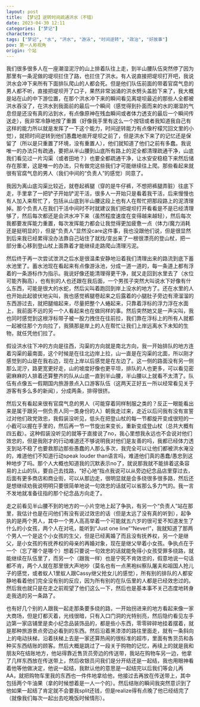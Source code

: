 ```yaml
---
layout: post
title: 【梦记】逆转时间疏通洪水（不错）
date: 2023-04-30 12:11
categories: ["梦记"]
characters: 
tags: ["梦记", "水", "洪水", "游泳", "时间逆转", "政治", "好故事"]
pov: 第一人称视角
origin: 个站
---
```


我们很多很多人在一座潮湿泥泞的山上排着队往上走，到半山腰队伍突然停了因为那里有一条泥做的堤坝拦住了路，也拦住了洪水。有人说直接把堤坝打开吧，我说洪水会冲下来所有下面排队爬山的人都会死。但是他们队伍前面的带着官腐气息的男人都不听，直接把堤坝开了口子，果然非常汹涌的洪水劈头盖脸下来了，我大概是站在山的中下游位置，在那个洪水冲下来的瞬间看见离堤坝最近的那些人全都被洪水吞没了，在洪水到我面前的最后一个瞬间（感觉得到扑面而来的水的潮湿的气息但是还没有真的沾到水，有点像原神在残血瞬间或者体力透支的最后一个瞬间传送走），我非常冷静地按了重置（好像我手里有这么一个按钮或者我知道我自己有这样的能力所以就是发挥了一下这个能力，时间逆转能力有点像柠檬咒回文里的小觉），就把时间逆转到他们愚蠢地凿开堤坝之前了，但是洪水下来了的记忆还是保留了（所以是只重置了环境，没有重置人），他们就知道了他们之前有多蠢。我说唯一的办法只有疏通，要把从半山腰到山底所有路上的泥全都清理疏通干净，山底我们看见过一片沟渠（或者田地？）也要全都疏通干净，让水安安稳稳下来然后储存在那里，这是唯一的办法，只有做完这些我们才可能继续往上爬。那些看起来就很有官腐气息的男人（我们中间的“负责人”的感觉）同意了。

我因为离山底沟渠比较近，就卷起裤腿（穿的是牛仔裤，不想把裤腿弄脏）往底下走，手里拿了一把铲子开始铲泥干活，很多人一开始只是看着我干活，后来慢慢也有人加入来帮忙了，包括从山底到半山腰这段上也有人在帮忙把那段路上的泥清理掉。那个负责人在我们干活中间时不时就建议我们把堤坝打开看看是不是已经清理够了，然后每次都还是会洪水冲下来（虽然程度速度在变得越来越轻），然后每次我都要发挥能力重置，每次发挥能力都会让我觉得更加疲惫一点（体力/魔力消耗还是挺明显的），但是“负责人”显然没care这件事，我也没跟他们说，但是很显然到后来我已经累得没办法靠自己站住了就找/变出来了一根很漂亮的登山杖，把一部分重心移到登山杖上面靠着才能继续走路爬山清理污泥。

然后终于再一次尝试泄洪之后水是很温柔安静地沿着我们清理出来的路流到底下蓄水池里了。蓄水池现在看起来有点像游泳池，分成一道一道的，每一条道上都有浮着的一条游标作为指示。我说好像还能清理得更干净，就又走回到水里去了（水位可能齐胸高），也有别的人也还跟在我后面，一个男孩子突然大叫说水下好像有什么东西，可能是很大的水蛇，然后尖叫着跑回到岸上没水的地方了。还在水里的人也开始此起彼伏地尖叫，我也感觉裤腿卷起来之后露着的小腿肚子旁边有滑溜溜的东西游过去，就把腿缩起来，尽量把整个人蜷起来，只靠着浮标的浮力浮在水面上，我前面不远的另一个人看起来也在做同样的事。然后突然她又是一声尖叫，我也同时感觉到这根浮标带子被一股力拽住在往前拉，我们靠在浮标上的所有人就都一起被往那个方向拉了，我猜那是岸上的人在帮忙让我们上岸远离水下未知的生物，就任凭他们拉了。

假设洪水往下冲的方向是往西，沟渠的方向就是南北方向，我一开始排队的地方连着沟渠的最南面，这个时候是在往北边岸上拉，山一直是在沟渠的北面，所以刚才感觉到的山是在我右边，现在上岸以后感觉是在左边了。这一侧的路面没有另一侧那么泥泞，路更宽更好走，山的坡度好像也更平坦，排队的人也更多，可以看见密密麻麻的人排着还算整齐的队从山底一直到半山腰，半山腰以上就看不太清了。队伍有点像五一假期国内旅游景点入口游客队伍（这两天正好五一所以经常看见关于游客有多么多的新闻），分成两条，排得很挤。

然后又有看起来很有官腐气息的男人（可能穿着同样制服之类的？反正一眼能看出来是属于跟另一侧负责人同一类身份的人）朝我走过来，走近以后问我有没有宣誓过对他们政党效忠，我假装没听见，低头在把登山杖的每一节都旋开变成很短的一小截可以握在手里的，然后再一节一节旋出来变长，重新变成登山杖（总共大概有四五截）。这种假装没听见的就等于直接说了no，我心里想我永远也不会说对他们效忠的，但是我刚才的行动难道还不够说明我对他们是友善的吗，我都已经体力透支到站不稳了也要救那边那些愚蠢的人那么多次，我完全可以让他们都被洪水淹没的，难道他们不知道行动speak louder than语言吗，难道他们真的愚蠢/愚忠到这种地步了吗。那个人大概也知道我的沉默表示no了，就说那我就不能排着这条容易的上山的队，要自己去找路，“好心地”指点我说可以从旁边纪念品店里穿过去，后面有更多商店和商业街，可以从那边走，很明显就是会多绕很多很多路，然后还是想继续劝我说明明只要很简单地说一句效忠的话就可以省那么多力气的。我一言不发地就准备往指的那个纪念品方向走了。

走之前看见半山腰不到的地方的一小片空地上起了争执，有另一个“负责人”站在那里，我估计也是在问他们有没有说过效忠的话（但是太远了没有真的听到），起争执的是两个男人，其中一个男人高高举着一个可能就五六岁的很可爱不知道发生了什么的小女孩，两个人在对吼，能听到“Just one line”“Never!”，我就知道了那两个男人一个是这个小女孩的生父，但是已经离婚了而且没有抚养权，另一个是继父，是小女孩的有抚养权的母亲的再婚对象，现在是继父举着小女孩。争执点在于一个（忘了哪个是哪个）想着只要说一句效忠的话就能免得小女孩受罪多绕路，就能继续在队伍里了，而另一个（跟我一样）也是宁死不肯效忠的，假意地说一句话都不肯，两个人就在那里很大声地吵（莫名也有一点黑袍纠察队屠夫和祖国人抢儿子的感觉，或者蚁人1里蚁人跟Cassy继父抢女儿的感觉），所有别的排队的人都安静地看着他们完全没有别的反应，因为所有别的在队伍里的人都是已经效忠过的。然后我也就只是在走之前观望了他们这么一下，然后也是基本事不关己态度地转身走我选的另一条路了。

也有好几个别的人跟我一起走那条要多绕的路，一开始拐进来的地方看起来像一家大商场，但是灯都灭着，光线很暗，只有入口门洞的光特别亮，然后隐约看见左手边第一家店铺里是卖小纪念品装饰品的，都是些小东西，零零碎碎地挂着摆着，就是那种旅游景点旁边必看到的东西。然后沿着黑漆漆的路往里面走，就有一条斜向上的电动扶梯，沿着扶梯上去是一家还算热闹的很标准的超市，里面有售货员和各种买东西结账的顾客。然后大概是跳过了一段关于购物的记忆，再续上的就是我和朋友R在结账地方，他站得靠近售货员旁边的传送带，我站在购物车另一边，他拿了几样东西放在传送带上，然后收银员问我们是分开结还是一起结，我也用眼神看着他等他做决定，他说一起结，我默认他的意思是一起结完以后我们等会儿再AA，就把购物车里我的东西也一件件地拿给他，他接过去再放在传送带上，其中包括两个牛油果（拿的时候想着是一人一个的）。然后结账的瞬间我突然意识到了他如果一起结了肯定就不会要我split还钱，但是realize得有点晚了他已经结完了（就像我们每次一起出去吃晚饭时候情形）。
